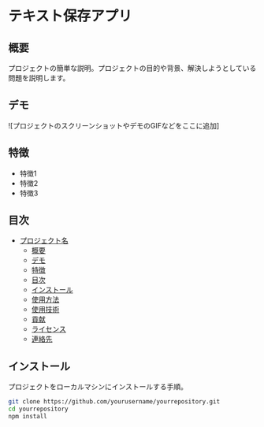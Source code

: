 # テキスト保存アプリ


## 概要
プロジェクトの簡単な説明。プロジェクトの目的や背景、解決しようとしている問題を説明します。


## デモ
![プロジェクトのスクリーンショットやデモのGIFなどをここに追加]

## 特徴
- 特徴1
- 特徴2
- 特徴3

## 目次
- [プロジェクト名](#プロジェクト名)
  - [概要](#概要)
  - [デモ](#デモ)
  - [特徴](#特徴)
  - [目次](#目次)
  - [インストール](#インストール)
  - [使用方法](#使用方法)
  - [使用技術](#使用技術)
  - [貢献](#貢献)
  - [ライセンス](#ライセンス)
  - [連絡先](#連絡先)

## インストール
プロジェクトをローカルマシンにインストールする手順。

```bash
git clone https://github.com/yourusername/yourrepository.git
cd yourrepository
npm install
